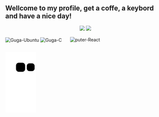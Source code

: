 ## Wellcome to my profile, get a coffe, a keybord and have a nice day!
<div align="center">
  <a href="https://github.com/Guga-melo"></a>
  <img height="120em" src="https://github-readme-stats.vercel.app/api?username=Guga-melo&show_icons=true&theme=dracula&include_all_commits=true&count_private=true"/>
  <img height="120em" src="https://github-readme-stats.vercel.app/api/top-langs/?username=Guga-melo&layout=compact&langs_count=7&theme=dracula"/>
</div>
<div style="display: inline_block"><br>
 <img align="center" alt="Guga-Ubuntu" height="30" width="40" src="https://cdn.jsdelivr.net/gh/devicons/devicon/icons/ubuntu/ubuntu-plain.svg">
  <img align="center" alt="Guga-C" height="30" width="40" src="https://cdn.jsdelivr.net/gh/devicons/devicon/icons/c/c-original.svg">
  <img align="right" alt="puter-React" height="200" width="300" src="https://cdn.discordapp.com/attachments/693214606960885834/1010271075176820776/on_my_puter.png">
</div>

##

<div> 
  
  ![Snake gif](https://github.com/rafaballerini/rafaballerini/blob/output/github-contribution-grid-snake.svg)
 
</div>

